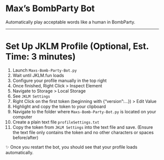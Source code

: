 # Max’s BombParty Bot

Automatically play acceptable words like a human in BombParty.

___

# Set Up JKLM Profile (Optional, Est. Time: 3 minutes)

1. Launch `Maxs-Bomb-Party-Bot.py`
2. Wait until JKLM.fun loads
3. Configure your profile manually in the top right
4. Once finished, Right Click > Inspect Element
5. Navigate to Storage > Local Storage
6. See `JKLM Settings`
7. Right Click on the first token (beginning with {“version”:…}) > Edit Value
8. Highlight and copy the token to your clipboard
9. Navigate to the folder where `Maxs-Bomb-Party-Bot.py` is located on your computer
10. Create a plain text file `profileSettings.txt`
11. Copy the token from `JKLM Settings` into the text file and save. (Ensure the text file only contains the token and no other characters or spaces before/after)

✨ Once you restart the bot, you should see that your profile loads automatically.
